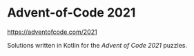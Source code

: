 # Advent-of-Code 2021 
https://adventofcode.com/2021

Solutions written in Kotlin for the _Advent of Code 2021_ puzzles.


